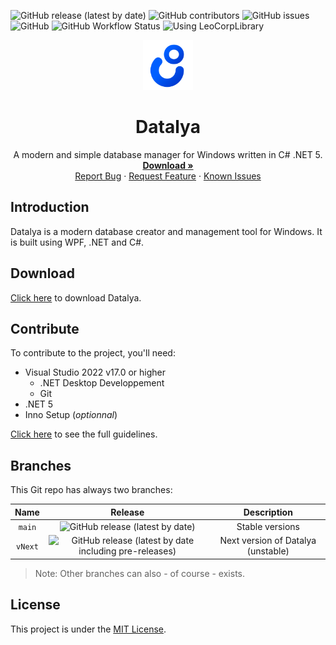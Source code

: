 ![GitHub release (latest by date)](https://img.shields.io/github/v/release/Leo-Corporation/Datalya)
![GitHub contributors](https://img.shields.io/github/contributors/Leo-Corporation/Datalya)
![GitHub issues](https://img.shields.io/github/issues/Leo-Corporation/Datalya)
![GitHub](https://img.shields.io/github/license/Leo-Corporation/Datalya)
![GitHub Workflow Status](https://img.shields.io/github/workflow/status/Leo-Corporation/Datalya/.NET%20Core%20Desktop)
![Using LeoCorpLibrary](https://img.shields.io/badge/using-LeoCorpLibrary-blue)
<br />
<p align="center">
  <a href="https://github.com/Leo-Corporation/Datalya">
    <img src=".github/images/logo.png" alt="Logo" width="80" height="80">
  </a>

  <h1 align="center">Datalya</h3>

  <p align="center">
    A modern and simple database manager for Windows written in C# .NET 5.
    <br />
    <a href="https://github.com/Leo-Corporation/Datalya/releases"><strong>Download »</strong></a>
    <br />
    <a href="https://github.com/Leo-Corporation/Datalya/issues/new?assignees=&labels=bug&template=bug-report.yml&title=%5BBug%5D+">Report Bug</a>
    ·
    <a href="https://github.com/Leo-Corporation/Datalya/issues/new?assignees=&labels=enhancement&template=feature-request.yml&title=%5BEnhancement%5D+">Request Feature</a>
    ·
    <a href="https://github.com/Leo-Corporation/Datalya/issues?q=is%3Aopen+is%3Aissue+label%3Abug">Known Issues</a>

  </p>
</p>

## Introduction
Datalya is a modern database creator and management tool for Windows. It is built using WPF, .NET and C#.

## Download
[Click here](https://tinyurl.com/DownloadDatalya) to download Datalya.

## Contribute
To contribute to the project, you'll need:
- Visual Studio 2022 v17.0 or higher
  - .NET Desktop Developpement
  - Git
- .NET 5
- Inno Setup (*optionnal*)

[Click here](https://github.com/Leo-Corporation/Datalya/blob/master/CONTRIBUTING.md) to see the full guidelines.

## Branches
This Git repo has always two branches:

| Name | Release | Description |
| :--: | :-----: | :---------: |
| `main` | ![GitHub release (latest by date)](https://img.shields.io/github/v/release/Leo-Corporation/Datalya) | Stable versions |
| `vNext` | ![GitHub release (latest by date including pre-releases)](https://img.shields.io/github/v/release/Leo-Corporation/Datalya?include_prereleases) | Next version of Datalya (unstable) |

> Note: Other branches can also - of course - exists.

## License
This project is under the [MIT License](https://github.com/Leo-Corporation/Datalya/blob/master/LICENSE).
